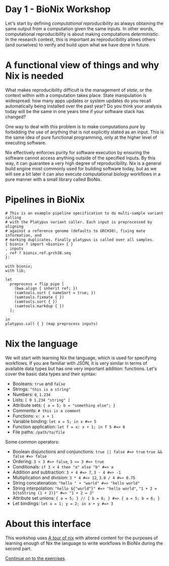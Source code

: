 # Day 1 - BioNix Workshop

Let's start by defining *computational reproducibility* as always obtaining the
same output from a computation given the same inputs. In other words,
computational reproducibility is about making computations *deterministic*. In
the research context, this is important as reproducibility allows others (and
ourselves) to verify and build upon what we have done in future.

# A functional view of things and why Nix is needed

What makes reproducibility difficult is the management of *state*, or the
context within with a computation takes place. State manipulation is widespread:
how many apps updates or system updates do you recall automatically being
installed over the past year? Do you think your analysis today will be the same
in one years time if your software stack has changed?

One way to deal with this problem is to make computations *pure* by forbidding
the use of anything that is not explicitly stated as an input. This is the same
idea of pure functional programming, only at the higher level of executing
software.

Nix effectively enforces purity for software execution by ensuring the software
cannot access anything outside of the specified inputs. By this way, it can
guarantee a very high degree of reproducibility. Nix is a general build engine
most commonly used for building software today, but as we will see a bit later
it can also execute computational biology workflows in a pure manner with a
small library called BioNix.

# Pipelines in BioNix

```
# This is an example pipeline specification to do multi-sample variant calling
# with the Platypus variant caller. Each input is preprocessed by aligning
# against a reference genome (defaults to GRCH38), fixing mate information, and
# marking duplicates. Finally platypus is called over all samples.
{ bionix ? import <bionix> { }
, inputs
, ref ? bionix.ref.grch38.seq
}:

with bionix;
with lib;

let
  preprocess = flip pipe [
    (bwa.align { inherit ref; })
    (samtools.sort { nameSort = true; })
    (samtools.fixmate { })
    (samtools.sort { })
    (samtools.markdup { })
  ];

in
platypus.call { } (map preprocess inputs)
```

# Nix the language

We will start with learning Nix the language, which is used for specifying
workflows. If you are familiar with JSON, it is very similar in terms of
available data types but has one very important addition: functions. Let's cover
the basic data types and their syntax:

- Booleans: `true` and `false`
- Strings: `"this is a string"`
- Numbers: `0`, `1.234`
- Lists: `[ 0 1.234 "string" ]`
- Attribute sets: `{ a = 5; b = "something else"; }`
- Comments: `# this is a comment`
- Functions: `x: x + 1`
- Variable binding: `let x = 5; in x #=> 5`
- Function application: `let f = x: x + 1; in f 5 #=> 6`
- File paths: `/path/to/file`

Some common operators:
- Boolean disjunctions and conjunctions: `true || false #=> true` `true && false #=> false`
- Ordering: `3 < 3 #=> false`, `3 <= 3 #=> true`
- Conditionals: `if 3 < 4 then "a" else "b" #=> a`
- Addition and subtraction: `3 + 4 #=> 7`, `3 - 4 #=> -1`
- Multiplication and division: `3 * 4 #=> 12`, `3.0 / 4 #=> 0.75`
- String concatenation: `"hello " + "world" #=> "hello world"`
- String interpolation: `"hello ${"world"}" #=> "hello world"`, `"1 + 2 = ${toString (1 + 2)}" #=> "1 + 2 = 3"`
- Attribute set unions: `{ a = 5; } // { b = 6; } #=> { a = 5; b = 6; }`
- Let bindings: `let x = 1; y = 2; in x + y #=> 3`

# About this interface

This workshop uses [A tour of nix](https://github.com/nixcloud/tour_of_nix) with
altered content for the purposes of learning enough of Nix the language to write
workflows in BioNix during the second part.

[Continue on to the exercises](exercises/).
